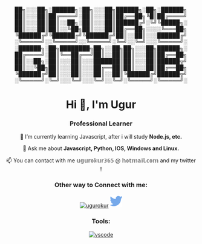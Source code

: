 <div align="center">
██╗░░░██╗░██████╗░██╗░░░██╗██████╗░██╗░██████╗
██║░░░██║██╔════╝░██║░░░██║██╔══██╗╚█║██╔════╝
██║░░░██║██║░░██╗░██║░░░██║██████╔╝░╚╝╚█████╗░
██║░░░██║██║░░╚██╗██║░░░██║██╔══██╗░░░░╚═══██╗
╚██████╔╝╚██████╔╝╚██████╔╝██║░░██║░░░██████╔╝
░╚═════╝░░╚═════╝░░╚═════╝░╚═╝░░╚═╝░░░╚═════╝░</div>
<div align="center">
░██████╗░██╗████████╗██╗░░██╗██╗░░░██╗██████╗░
██╔════╝░██║╚══██╔══╝██║░░██║██║░░░██║██╔══██╗
██║░░██╗░██║░░░██║░░░███████║██║░░░██║██████╦╝
██║░░╚██╗██║░░░██║░░░██╔══██║██║░░░██║██╔══██╗
╚██████╔╝██║░░░██║░░░██║░░██║╚██████╔╝██████╦╝
░╚═════╝░╚═╝░░░╚═╝░░░╚═╝░░╚═╝░╚═════╝░╚═════╝░</div>
<h1 align="center">Hi 👋, I'm Ugur</h1>
<h3 align="center">Professional Learner</h3>



<div align="center">

🌱 I’m currently learning Javascript, after i will study **Node.js, etc.**

💬 Ask me about **Javascript, Python, IOS, Windows and Linux.**

📫 You can contact with me  𝕦𝕘𝕦𝕣𝕠𝕜𝕦𝕣𝟛𝟞𝟝 @ 𝕙𝕠𝕥𝕞𝕒𝕚𝕝.𝕔𝕠𝕞 and my twitter !!
  </div>



<h3 align="center">Other way to Connect with me:</h3>
<p align="center">
<a href="https://www.linkedin.com/in/ugurokur/" target="blank"><img align="center" src="https://velanovascular.com/wp-content/uploads/2020/06/LinkedIn.png" alt="ugurokur" height="30" width="30" /></a>
  <a href="https://twitter.com/murderuo" rel="follow"><img src="https://raw.githubusercontent.com/tusharsadhwani/tusharsadhwani/master/icons/twitter.svg" height="32" width="32" style="max-width: 100%;"></a>

</p>
<h3 align="center">Tools:</h3>
<p align="center">
<a href="https://code.visualstudio.com/" target="_blank"> <img src="https://upload.wikimedia.org/wikipedia/commons/thumb/9/9a/Visual_Studio_Code_1.35_icon.svg/1024px-Visual_Studio_Code_1.35_icon.svg.png" alt="vscode" width="30" height="30"/> </a>
</p>
